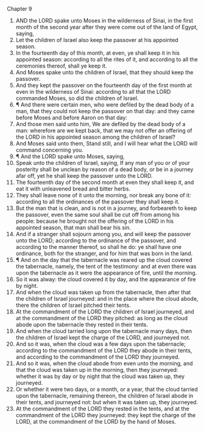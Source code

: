 

Chapter 9

1. AND the LORD spake unto Moses in the wilderness of Sinai, in the first month of the second year after they were come out of the land of Egypt, saying,
2. Let the children of Israel also keep the passover at his appointed season.
3. In the fourteenth day of this month, at even, ye shall keep it in his appointed season: according to all the rites of it, and according to all the ceremonies thereof, shall ye keep it.
4. And Moses spake unto the children of Israel, that they should keep the passover.
5. And they kept the passover on the fourteenth day of the first month at even in the wilderness of Sinai: according to all that the LORD commanded Moses, so did the children of Israel.
6. ¶ And there were certain men, who were defiled by the dead body of a man, that they could not keep the passover on that day: and they came before Moses and before Aaron on that day:
7. And those men said unto him, We are defiled by the dead body of a man: wherefore are we kept back, that we may not offer an offering of the LORD in his appointed season among the children of Israel?
8. And Moses said unto them, Stand still, and I will hear what the LORD will command concerning you.
9. ¶ And the LORD spake unto Moses, saying,
10. Speak unto the children of Israel, saying, If any man of you or of your posterity shall be unclean by reason of a dead body, or be in a journey afar off, yet he shall keep the passover unto the LORD.
11. The fourteenth day of the second month at even they shall keep it, and eat it with unleavened bread and bitter herbs.
12. They shall leave none of it unto the morning, nor break any bone of it: according to all the ordinances of the passover they shall keep it.
13. But the man that is clean, and is not in a journey, and forbeareth to keep the passover, even the same soul shall be cut off from among his people: because he brought not the offering of the LORD in his appointed season, that man shall bear his sin.
14. And if a stranger shall sojourn among you, and will keep the passover unto the LORD; according to the ordinance of the passover, and according to the manner thereof, so shall he do: ye shall have one ordinance, both for the stranger, and for him that was born in the land.
15. ¶ And on the day that the tabernacle was reared up the cloud covered the tabernacle, namely, the tent of the testimony: and at even there was upon the tabernacle as it were the appearance of fire, until the morning.
16. So it was alway: the cloud covered it by day, and the appearance of fire by night.
17. And when the cloud was taken up from the tabernacle, then after that the children of Israel journeyed: and in the place where the cloud abode, there the children of Israel pitched their tents.
18. At the commandment of the LORD the children of Israel journeyed, and at the commandment of the LORD they pitched: as long as the cloud abode upon the tabernacle they rested in their tents.
19. And when the cloud tarried long upon the tabernacle many days, then the children of Israel kept the charge of the LORD, and journeyed not.
20. And so it was, when the cloud was a few days upon the tabernacle; according to the commandment of the LORD they abode in their tents, and according to the commandment of the LORD they journeyed.
21. And so it was, when the cloud abode from even unto the morning, and that the cloud was taken up in the morning, then they journeyed: whether it was by day or by night that the cloud was taken up, they journeyed.
22. Or whether it were two days, or a month, or a year, that the cloud tarried upon the tabernacle, remaining thereon, the children of Israel abode in their tents, and journeyed not: but when it was taken up, they journeyed.
23. At the commandment of the LORD they rested in the tents, and at the commandment of the LORD they journeyed: they kept the charge of the LORD, at the commandment of the LORD by the hand of Moses.
